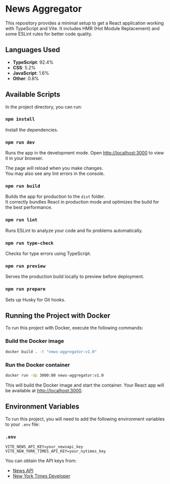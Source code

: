 # News Aggregator

This repository provides a minimal setup to get a React application working with TypeScript and Vite. It includes HMR (Hot Module Replacement) and some ESLint rules for better code quality.

## Languages Used
- **TypeScript**: 92.4%
- **CSS**: 5.2%
- **JavaScript**: 1.6%
- **Other**: 0.8%

## Available Scripts

In the project directory, you can run:

### `npm install`
Install the dependencies.

### `npm run dev`
Runs the app in the development mode.
Open [http://localhost:3000](http://localhost:3000) to view it in your browser.

The page will reload when you make changes.\
You may also see any lint errors in the console.

### `npm run build`
Builds the app for production to the `dist` folder.\
It correctly bundles React in production mode and optimizes the build for the best performance.

### `npm run lint`
Runs ESLint to analyze your code and fix problems automatically.

### `npm run type-check`
Checks for type errors using TypeScript.

### `npm run preview`
Serves the production build locally to preview before deployment.

### `npm run prepare`
Sets up Husky for Git hooks.

## Running the Project with Docker

To run this project with Docker, execute the following commands:

### Build the Docker image

```sh
docker build . -t "news-aggregator:v1.0"
```

### Run the Docker container

```sh
docker run -dp 3000:80 news-aggregator:v1.0
```

This will build the Docker image and start the container. Your React app will be available at [http://localhost:3000](http://localhost:3000).

## Environment Variables

To run this project, you will need to add the following environment variables to your `.env` file:

### `.env`

```plaintext
VITE_NEWS_API_KEY=your_newsapi_key
VITE_NEW_YORK_TIMES_API_KEY=your_nytimes_key
```

You can obtain the API keys from:
- [News API](https://newsapi.org)
- [New York Times Developer](https://developer.nytimes.com)